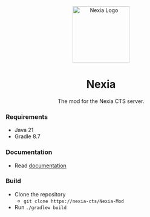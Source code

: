 <div align="center">

<img src="https://notcoded.needs.rest/r/nexia.png" height=150 alt="Nexia Logo"/>
<br>

# Nexia

The mod for the Nexia CTS server.

</div>

### Requirements

- Java 21
- Gradle 8.7

### Documentation
- Read [documentation](https://github.com/nexia-cts/Nexia-Mod/tree/documentation)

### Build
- Clone the repository
  - `git clone https://nexia-cts/Nexia-Mod`
- Run `./gradlew build`
